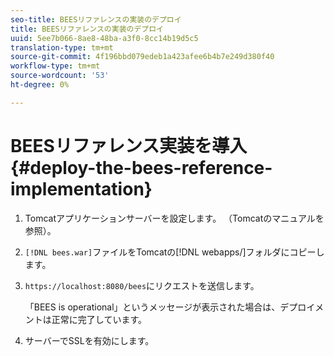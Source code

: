 ```yaml
---
seo-title: BEESリファレンスの実装のデプロイ
title: BEESリファレンスの実装のデプロイ
uuid: 5ee7b066-8ae8-48ba-a3f0-8cc14b19d5c5
translation-type: tm+mt
source-git-commit: 4f196bbd079edeb1a423afee6b4b7e249d380f40
workflow-type: tm+mt
source-wordcount: '53'
ht-degree: 0%

---
```



# BEESリファレンス実装を導入{#deploy-the-bees-reference-implementation}

1. Tomcatアプリケーションサーバーを設定します。 （Tomcatのマニュアルを参照）。
1. `[!DNL bees.war]`ファイルをTomcatの[!DNL webapps/]フォルダにコピーします。
1. `https://localhost:8080/bees`にリクエストを送信します。

   「BEES is operational」というメッセージが表示された場合は、デプロイメントは正常に完了しています。
1. サーバーでSSLを有効にします。
